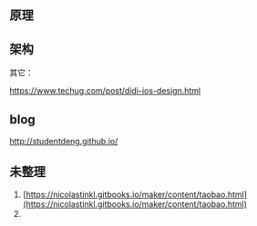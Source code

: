 
## 原理

## 架构

其它：

https://www.techug.com/post/didi-ios-design.html

## blog

http://studentdeng.github.io/

## 未整理

1. [https://nicolastinkl.gitbooks.io/maker/content/taobao.html](https://nicolastinkl.gitbooks.io/maker/content/taobao.html)
2. 